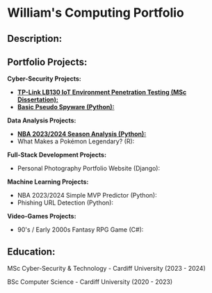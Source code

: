 # William's Computing Portfolio

## Description:

## Portfolio Projects:

**Cyber-Security Projects:**

* [**TP-Link LB130 IoT Environment Penetration Testing (MSc Dissertation):**](https://github.com/wlshepherd/My_Portolio/blob/main/NBA_Data_Analysis_Project.ipynb)
* [**Basic Pseudo Spyware (Python):**](https://github.com/wlshepherd/My_Portolio/tree/main/Pseudo%20Spyware%20Side%20Project)

**Data Analysis Projects:**

* [**NBA 2023/2024 Season Analysis (Python):**](https://github.com/wlshepherd/My_Portolio/blob/main/NBA_Data_Analysis_Project.ipynb)
* What Makes a Pokémon Legendary? (R):


**Full-Stack Development Projects:**

* Personal Photography Portfolio Website (Django):

**Machine Learning Projects:**

* NBA 2023/2024 Simple MVP Predictor (Python):
* Phishing URL Detection (Python):
  
**Video-Games Projects:**

* 90's / Early 2000s Fantasy RPG Game (C#):

## Education:
MSc Cyber-Security & Technology - Cardiff University (2023 - 2024)

BSc Computer Science - Cardiff University (2020 - 2023)



